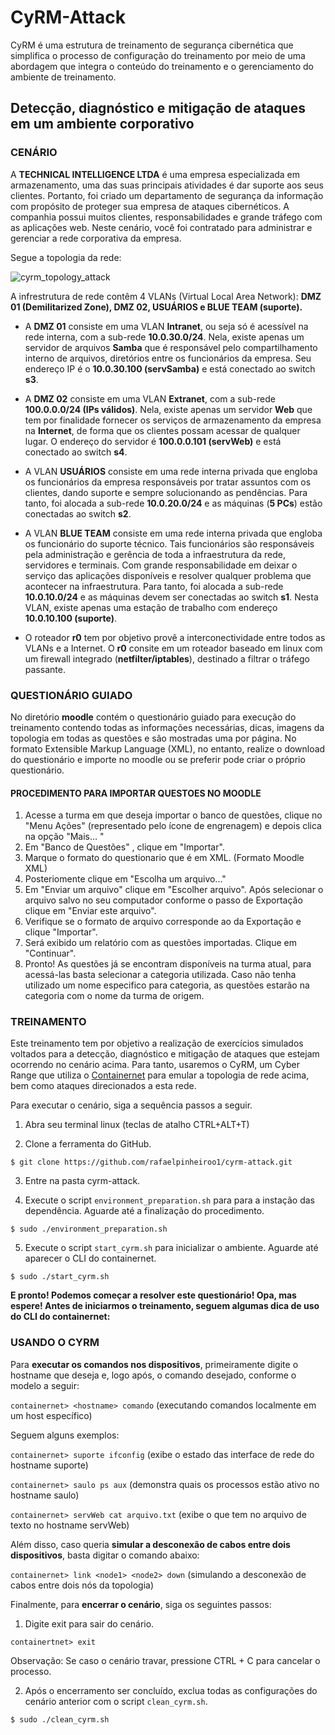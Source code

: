 # CyRM-Attack

CyRM é uma estrutura de treinamento de segurança cibernética que simplifica o processo de configuração do treinamento por meio de uma abordagem que integra o conteúdo do treinamento e o gerenciamento do ambiente de treinamento.


## Detecção, diagnóstico e mitigação de ataques em um ambiente corporativo

### CENÁRIO

A **TECHNICAL INTELLIGENCE LTDA** é uma empresa especializada em armazenamento, uma das suas principais atividades é dar suporte aos seus clientes. Portanto, foi criado um departamento de segurança da informação com propósito de proteger sua empresa de ataques cibernéticos. A companhia possui muitos clientes, responsabilidades e grande tráfego com as aplicações web. Neste cenário, você foi contratado para administrar e gerenciar a rede corporativa da empresa.

Segue a topologia da rede:

![cyrm_topology_attack](https://github.com/rafaelpinheiroo1/cyrm-attack/assets/14240615/e1a22566-7be1-44b5-925c-0175ab2c264b)

<!-- <div align-"center"> -->
<!-- <img src="https://user-images.githubusercontent.com/14240615/195457976-fbc519e4-2600-4dc5-8a71-537615418a08.png" width-"7px" /> -->
<!-- </div> -->

A infrestrutura de rede contêm 4 VLANs (Virtual Local Area Network): **DMZ 01 (Demilitarized Zone), DMZ 02, USUÁRIOS e BLUE TEAM (suporte).**

- A **DMZ 01** consiste em uma VLAN **Intranet**,  ou seja só é acessível na rede interna, com a sub-rede **10.0.30.0/24**. Nela, existe apenas um servidor de arquivos **Samba** que é responsável pelo compartilhamento interno de arquivos, diretórios entre os funcionários da empresa. Seu endereço IP é o **10.0.30.100 (servSamba)** e está conectado ao switch **s3**.

- A **DMZ 02** consiste em uma VLAN **Extranet**, com a sub-rede **100.0.0.0/24 (IPs válidos)**. Nela, existe apenas um servidor **Web** que tem por finalidade fornecer os serviços de armazenamento da empresa na **Internet**, de forma que os clientes possam acessar de qualquer lugar. O endereço do servidor é **100.0.0.101 (servWeb)** e está conectado ao switch **s4**.

- A VLAN **USUÁRIOS** consiste em uma rede interna privada que engloba os funcionários da empresa responsáveis por tratar assuntos com os clientes, dando suporte e sempre solucionando as pendências. Para tanto, foi alocada a sub-rede **10.0.20.0/24** e as máquinas (**5 PCs**) estão conectadas ao switch **s2**.

- A VLAN **BLUE TEAM** consiste em uma rede interna privada que engloba os funcionário do suporte técnico. Tais funcionários são responsáveis pela administração e gerência de toda a infraestrutura da rede, servidores e terminais. Com grande responsabilidade em deixar o serviço das aplicações disponíveis e resolver qualquer problema que acontecer na infraestrutura. Para tanto, foi alocada a sub-rede **10.0.10.0/24** e as máquinas devem ser conectadas ao switch **s1**. Nesta VLAN, existe apenas uma estação de trabalho com endereço **10.0.10.100 (suporte)**.

- O roteador **r0** tem por objetivo provê a interconectividade entre todos as VLANs e a Internet. O **r0** consite em um roteador baseado em linux com um firewall integrado (**netfilter/iptables**), destinado a filtrar o tráfego passante.

### QUESTIONÁRIO GUIADO

No diretório **moodle** contém o questionário guiado para execução do treinamento contendo todas as informações necessárias, dicas, imagens da topologia em todas as questões e são mostradas uma por página. No formato Extensible Markup Language (XML), no entanto, realize o download do questionário e importe no moodle ou se preferir pode criar o próprio questionário. 


#### PROCEDIMENTO PARA IMPORTAR QUESTOES NO MOODLE

1) Acesse a turma em que deseja importar o banco de questões, clique no "Menu Ações" (representado pelo ícone de engrenagem) e depois clica na opção "Mais… "
2) Em "Banco de Questões" , clique em "Importar".
3) Marque o formato do questionario que é em XML. (Formato Moodle XML)
4) Posteriomente clique em "Escolha um arquivo..."
5) Em "Enviar um arquivo" clique em "Escolher arquivo". Após selecionar o arquivo salvo no seu computador conforme o passo de Exportação clique em "Enviar este arquivo".
6) Verifique se o formato de arquivo corresponde ao da Exportação e clique "Importar".
7) Será exibido um relatório com as questões importadas. Clique em "Continuar".
8) Pronto! As questões já se encontram disponíveis na turma atual, para acessá-las basta selecionar a categoria utilizada. Caso não tenha utilizado um nome especifico para categoria, as questões estarão na categoria com o nome da turma de origem.

<!-- ### REQUISITO PARA USABILIDADE -->

### TREINAMENTO

Este treinamento tem por objetivo a realização de exercícios simulados voltados para a detecção, diagnóstico e mitigação de ataques que estejam ocorrendo no cenário acima. Para tanto, usaremos o CyRM, um Cyber Range que utiliza o [Containernet](https://github.com/containernet/containernet) para emular a topologia de rede acima, bem como ataques direcionados a esta rede.

Para executar o cenário, siga a sequência passos a seguir. 

1) Abra seu terminal linux (teclas de atalho CTRL+ALT+T)

2) Clone a ferramenta do GitHub.

```
$ git clone https://github.com/rafaelpinheiroo1/cyrm-attack.git
```
3) Entre na pasta cyrm-attack.

4) Execute o script `environment_preparation.sh` para para a instação das dependência. Aguarde até a finalização do procedimento.
```
$ sudo ./environment_preparation.sh
```
5) Execute o script `start_cyrm.sh` para inicializar o ambiente. Aguarde até aparecer o CLI do containernet.
```
$ sudo ./start_cyrm.sh
```

**E pronto! Podemos começar a resolver este questionário! Opa, mas espere! Antes de iniciarmos o treinamento, seguem algumas dica de uso do CLI do containernet:**

### USANDO O CYRM

Para **executar os comandos nos dispositivos**, primeiramente digite o hostname que deseja e, logo após, o comando desejado, conforme o modelo a seguir:

`containernet> <hostname> comando` (executando comandos localmente em um host específico)

Seguem alguns exemplos:

`containernet> suporte ifconfig` (exibe o estado das interface de rede do hostname suporte)

`containernet> saulo ps aux` (demonstra quais os processos estão ativo no hostname saulo)

`containernet> servWeb cat arquivo.txt` (exibe o que tem no arquivo de texto no hostname servWeb)

Além disso, caso queria **simular a desconexão de cabos entre dois dispositivos**, basta digitar o comando abaixo:

`containernet> link <node1> <node2> down` (simulando a desconexão de cabos entre dois nós da topologia)

Finalmente, para **encerrar o cenário**, siga os seguintes passos:

1) Digite exit para sair do cenário.

`containertnet> exit`

Observação: Se caso o cenário travar, pressione CTRL + C para cancelar o processo.

2) Após o encerramento ser concluído, exclua todas as configurações do cenário anterior com o script `clean_cyrm.sh`.
```
$ sudo ./clean_cyrm.sh
```
